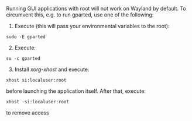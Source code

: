 Running GUI applications with root will not work on Wayland by default. To circumvent this, e.g. to run gparted, use one of the following:

1. Execute (this will pass your environmental variables to the root):

```
sudo -E gparted
```

2. Execute:

```
su -c gparted
```

3. Install *xorg-xhost* and execute:

```
xhost si:localuser:root
```

before launching the application itself. After that, execute:

```
xhost -si:localuser:root
```

to remove access

